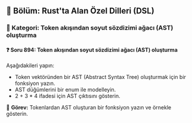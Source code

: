 ## 📘 Bölüm: Rust'ta Alan Özel Dilleri (DSL)
### 🔹 Kategori: Token akışından soyut sözdizimi ağacı (AST) oluşturma
#### ❓ Soru 894: Token akışından soyut sözdizimi ağacı (AST) oluşturma

Aşağıdakileri yapın:

- Token vektöründen bir AST (Abstract Syntax Tree) oluşturmak için bir fonksiyon yazın.
- AST düğümlerini bir enum ile modelleyin.
- 2 + 3 * 4 ifadesi için AST çıktısını gösterin.

🔧 **Görev:** Tokenlardan AST oluşturan bir fonksiyon yazın ve örnekle gösterin.
